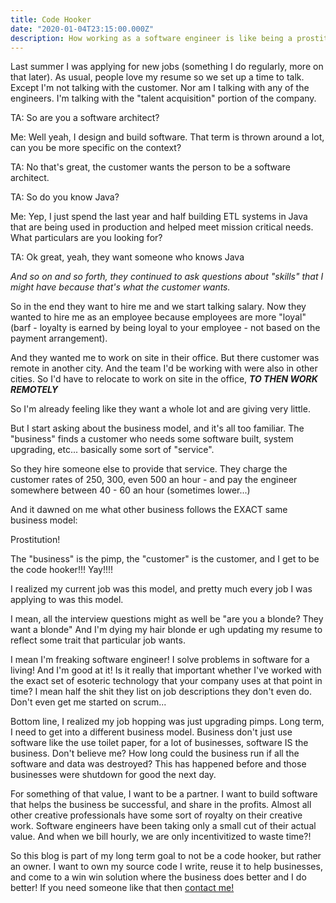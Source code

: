 ```yaml
---
title: Code Hooker
date: "2020-01-04T23:15:00.000Z"
description: How working as a software engineer is like being a prostitute
---
```


Last summer I was applying for new jobs (something I do regularly, more on that later).  As usual, people 
love my resume so we set up a time to talk.  Except I'm not talking with the customer.  Nor am I talking with
any of the engineers.  I'm talking with the "talent acquisition" portion of the company.

TA: So are you a software architect?

Me: Well yeah, I design and build software.  That term is thrown around a lot, 
can you be more specific on the context?

TA: No that's great, the customer wants the person to be a software architect.

TA: So do you know Java?

Me: Yep, I just spend the last year and half building ETL systems in Java that are being used in production
and helped meet mission critical needs. What particulars are you looking for?

TA: Ok great, yeah, they want someone who knows Java


 *And so on and so forth, they continued to ask questions about "skills" that I might have
because that's what the customer wants.*

So in the end they want to hire me and we start talking salary.  Now
they wanted to hire me as an employee because employees are more "loyal" (barf - loyalty is earned by being loyal to your employee - 
not based on the payment arrangement).  

And they wanted me to work on site in their office.  But there customer was remote in another city. And the team I'd be working
with were also in other cities.  So I'd have to relocate to work on site in the office, ***TO THEN WORK REMOTELY***

So I'm already feeling like they want a whole lot and are giving very little.

But I start asking about the business model, and it's all too familiar.  The "business" finds a customer who needs some
software built, system upgrading, etc...  basically some sort of "service".

So they hire someone else to provide that service.  They charge the customer rates of 250, 300, even 500 an hour - and pay the engineer
somewhere between 40 - 60 an hour (sometimes lower...)

And it dawned on me what other business follows the EXACT same business model:

Prostitution!

The "business" is the pimp, the "customer" is the customer, and I get to be the code hooker!!! Yay!!!!

I realized my current job was this model, and pretty much every job I was applying to was this model.

I mean, all the interview questions might as well be "are you a blonde? They want a blonde" And I'm dying my hair blonde er 
ugh updating my resume to reflect some trait that particular job wants.

I mean I'm freaking software engineer! I solve problems in software for a living! And I'm good at it! Is it really that important whether
I've worked with the exact set of esoteric technology that your company uses at that point in time? I mean half the shit they list
on job descriptions they don't even do.  Don't even get me started on scrum...

Bottom line, I realized my job hopping was just upgrading pimps.  Long term, I need to get into a different business model.  Business don't just use software
like the use toilet paper, for a lot of businesses, software IS the business.  Don't believe me? How long could the business run if all the software and data
was destroyed? This has happened before and those businesses were shutdown for good the next day.

For something of that value, I want to be a partner.  I want to build software that helps the business be successful, and share in the profits.  Almost
all other creative professionals have some sort of royalty on their creative work.  Software engineers have been taking only a small cut of their actual
value.  And when we bill hourly, we are only incentivitized to waste time?!  

So this blog is part of my long term goal to not be a code hooker, but rather an owner.  I want to own my source code I write, reuse it to help businesses,
and come to a win win solution where the business does better and I do better!  If you need someone like that then [contact me!](/contact)






